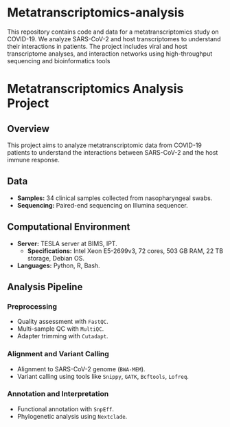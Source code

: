 # Metatranscriptomics-analysis
This repository contains code and data for a metatranscriptomics study on COVID-19. We analyze SARS-CoV-2 and host transcriptomes to understand their interactions in patients. The project includes viral and host transcriptome analyses, and interaction networks using high-throughput sequencing and bioinformatics tools
# Metatranscriptomics Analysis Project

## Overview

This project aims to analyze metatranscriptomic data from COVID-19 patients to understand the interactions between SARS-CoV-2 and the host immune response.

## Data

- **Samples:** 34 clinical samples collected from nasopharyngeal swabs.
- **Sequencing:** Paired-end sequencing on Illumina sequencer.

## Computational Environment

- **Server:** TESLA server at BIMS, IPT.
  - **Specifications:** Intel Xeon E5-2699v3, 72 cores, 503 GB RAM, 22 TB storage, Debian OS.
- **Languages:** Python, R, Bash.

## Analysis Pipeline

### Preprocessing

- Quality assessment with `FastQC`.
- Multi-sample QC with `MultiQC`.
- Adapter trimming with `Cutadapt`.

### Alignment and Variant Calling

- Alignment to SARS-CoV-2 genome (`BWA-MEM`).
- Variant calling using tools like `Snippy`, `GATK`, `Bcftools`, `Lofreq`.

### Annotation and Interpretation

- Functional annotation with `SnpEff`.
- Phylogenetic analysis using `Nextclade`.
